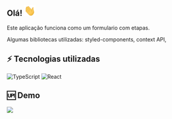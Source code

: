 ## Olá! <img src="https://raw.githubusercontent.com/victoralmeidadev/victoralmeidadev/master/wave.gif" width="30px">

Este aplicação funciona como um formulario com etapas.

Algumas bibliotecas utilizadas:
styled-components,
context API,

## ⚡ Tecnologias utilizadas

![TypeScript](https://img.shields.io/badge/-TypeScript-black?style=flat-square&logo=typescript)
![React](https://img.shields.io/badge/-React-black?style=flat-square&logo=react)

## 🆙 Demo

<img src="https://user-images.githubusercontent.com/30902898/139444281-e6a5d136-102a-40cc-acbd-61d81f8110ec.gif" width="250px">
